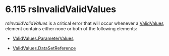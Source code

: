 <html dir="LTR" xmlns:mshelp="http://msdn.microsoft.com/mshelp" xmlns:ddue="http://ddue.schemas.microsoft.com/authoring/2003/5" xmlns:xlink="http://www.w3.org/1999/xlink" xmlns:tool="http://www.microsoft.com/tooltip">
    <head>
        <meta http-equiv="Content-Type" content="text/html; CHARSET=utf-8"></meta>
        <meta name="save" content="history"></meta>
        <title>6.115 rsInvalidValidValues</title>
        <xml>
            <mshelp:toctitle title="6.115 rsInvalidValidValues"></mshelp:toctitle>
            <mshelp:rltitle title="[MS-RDL]: rsInvalidValidValues"></mshelp:rltitle>
            <mshelp:keyword index="A" term="9626d152-ee36-438a-a6bb-59381313a1e6"></mshelp:keyword>
            <mshelp:attr name="DCSext.ContentType" value="open specification"></mshelp:attr>
            <mshelp:attr name="AssetID" value="9626d152-ee36-438a-a6bb-59381313a1e6"></mshelp:attr>
            <mshelp:attr name="TopicType" value="kbRef"></mshelp:attr>
            <mshelp:attr name="DCSext.Title" value="[MS-RDL]: rsInvalidValidValues" />
        </xml>
    </head>
    <body>
        <div id="header">
            <h1 class="heading">6.115 rsInvalidValidValues</h1>
        </div>
        <div id="mainSection">
            <div id="mainBody">
                <div id="allHistory" class="saveHistory"></div>
                <div id="sectionSection0" class="section" name="collapseableSection">
                    

<p><i>rsInvalidValidValues</i> is a critical error that will
occur whenever a <a href="241ed24f-ce24-46dd-963a-734fdba1532c.html">ValidValues</a>
element contains either none or both of the following elements: </p>

<ul><li><p><span><span> 
</span></span><a href="c4eaa375-0403-4ab5-bd3d-f9fd818675f8.html">ValidValues.ParameterValues</a></p>

</li><li><p><span><span> 
</span></span><a href="3219719c-6afa-4284-b72f-698590564f6a.html">ValidValues.DataSetReference</a></p>

</li></ul>
                </div>
            </div>
        </div>
    </body>
</html>